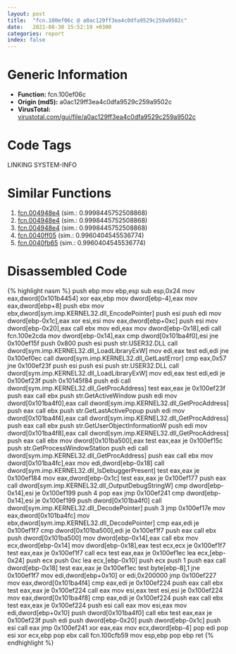 ```yaml
---
layout: post
title:  "fcn.100ef06c @ a0ac129ff3ea4c0dfa9529c259a9502c"
date:   2021-08-30 15:52:19 +0300
categories: report
index: false
---
```


# Generic Information
- **Function:** fcn.100ef06c
- **Origin (md5):** a0ac129ff3ea4c0dfa9529c259a9502c
- **VirusTotal:** [virustotal.com/gui/file/a0ac129ff3ea4c0dfa9529c259a9502c][virustotal_ref]

# Code Tags
<span class="tag" id="LINKING">LINKING</span>
<span class="tag" id="SYSTEM-INFO">SYSTEM-INFO</span>


# Similar Functions

1. [fcn.004948e4][similar_1_ref] (sim.: 0.9998445752508868)
2. [fcn.004948e4][similar_2_ref] (sim.: 0.9998445752508868)
3. [fcn.004948e4][similar_3_ref] (sim.: 0.9998445752508868)
4. [fcn.0040ff05][similar_4_ref] (sim.: 0.9960404545536774)
5. [fcn.0040fb65][similar_5_ref] (sim.: 0.9960404545536774)


# Disassembled Code

{% highlight nasm %}
push ebp
mov ebp,esp
sub esp,0x24
mov eax,dword[0x101b4454]
xor eax,ebp
mov dword[ebp-4],eax
mov eax,dword[ebp+8]
push ebx
mov ebx,dword[sym.imp.KERNEL32.dll_EncodePointer]
push esi
push edi
mov dword[ebp-0x1c],eax
xor esi,esi
mov eax,dword[ebp+0xc]
push esi
mov dword[ebp-0x20],eax
call ebx
mov edi,eax
mov dword[ebp-0x18],edi
call fcn.100e2cda
mov dword[ebp-0x14],eax
cmp dword[0x101ba4f0],esi
jne 0x100ef15f
push 0x800
push esi
push str.USER32.DLL
call dword[sym.imp.KERNEL32.dll_LoadLibraryExW]
mov edi,eax
test edi,edi
jne 0x100ef0ec
call dword[sym.imp.KERNEL32.dll_GetLastError]
cmp eax,0x57
jne 0x100ef23f
push esi
push esi
push str.USER32.DLL
call dword[sym.imp.KERNEL32.dll_LoadLibraryExW]
mov edi,eax
test edi,edi
je 0x100ef23f
push 0x10145f84
push edi
call dword[sym.imp.KERNEL32.dll_GetProcAddress]
test eax,eax
je 0x100ef23f
push eax
call ebx
push str.GetActiveWindow
push edi
mov dword[0x101ba4f0],eax
call dword[sym.imp.KERNEL32.dll_GetProcAddress]
push eax
call ebx
push str.GetLastActivePopup
push edi
mov dword[0x101ba4f4],eax
call dword[sym.imp.KERNEL32.dll_GetProcAddress]
push eax
call ebx
push str.GetUserObjectInformationW
push edi
mov dword[0x101ba4f8],eax
call dword[sym.imp.KERNEL32.dll_GetProcAddress]
push eax
call ebx
mov dword[0x101ba500],eax
test eax,eax
je 0x100ef15c
push str.GetProcessWindowStation
push edi
call dword[sym.imp.KERNEL32.dll_GetProcAddress]
push eax
call ebx
mov dword[0x101ba4fc],eax
mov edi,dword[ebp-0x18]
call dword[sym.imp.KERNEL32.dll_IsDebuggerPresent]
test eax,eax
je 0x100ef184
mov eax,dword[ebp-0x1c]
test eax,eax
je 0x100ef177
push eax
call dword[sym.imp.KERNEL32.dll_OutputDebugStringW]
cmp dword[ebp-0x14],esi
je 0x100ef199
push 4
pop eax
jmp 0x100ef241
cmp dword[ebp-0x14],esi
je 0x100ef199
push dword[0x101ba4f0]
call dword[sym.imp.KERNEL32.dll_DecodePointer]
push 3
jmp 0x100ef17e
mov eax,dword[0x101ba4fc]
mov ebx,dword[sym.imp.KERNEL32.dll_DecodePointer]
cmp eax,edi
je 0x100ef1f7
cmp dword[0x101ba500],edi
je 0x100ef1f7
push eax
call ebx
push dword[0x101ba500]
mov dword[ebp-0x14],eax
call ebx
mov ecx,dword[ebp-0x14]
mov dword[ebp-0x18],eax
test ecx,ecx
je 0x100ef1f7
test eax,eax
je 0x100ef1f7
call ecx
test eax,eax
je 0x100ef1ec
lea ecx,[ebp-0x24]
push ecx
push 0xc
lea ecx,[ebp-0x10]
push ecx
push 1
push eax
call dword[ebp-0x18]
test eax,eax
je 0x100ef1ec
test byte[ebp-8],1
jne 0x100ef1f7
mov edi,dword[ebp+0x10]
or edi,0x200000
jmp 0x100ef227
mov eax,dword[0x101ba4f4]
cmp eax,edi
je 0x100ef224
push eax
call ebx
test eax,eax
je 0x100ef224
call eax
mov esi,eax
test esi,esi
je 0x100ef224
mov eax,dword[0x101ba4f8]
cmp eax,edi
je 0x100ef224
push eax
call ebx
test eax,eax
je 0x100ef224
push esi
call eax
mov esi,eax
mov edi,dword[ebp+0x10]
push dword[0x101ba4f0]
call ebx
test eax,eax
je 0x100ef23f
push edi
push dword[ebp-0x20]
push dword[ebp-0x1c]
push esi
call eax
jmp 0x100ef241
xor eax,eax
mov ecx,dword[ebp-4]
pop edi
pop esi
xor ecx,ebp
pop ebx
call fcn.100cfb59
mov esp,ebp
pop ebp
ret
{% endhighlight %}


[similar_1_ref]: /report/fcn.004948e4@912f1d013a0d6151bc7a7cef6da1b2a0
[similar_2_ref]: /report/fcn.004948e4@fb9b7d22bc1c143ac66b0575cbdd088d
[similar_3_ref]: /report/fcn.004948e4@152885a790b99953ce23874f0947b7bd
[similar_4_ref]: /report/fcn.0040ff05@e69fcfbd512770c44a9d6b90a42edeb0
[similar_5_ref]: /report/fcn.0040fb65@cdfdff164543984ae016a2e81648bb4a
[virustotal_ref]: https://www.virustotal.com/gui/file/a0ac129ff3ea4c0dfa9529c259a9502c
